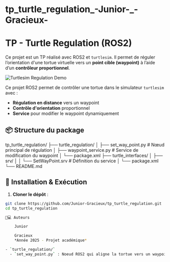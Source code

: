 # tp_turtle_regulation_-Junior-_-Gracieux-
#  TP - Turtle Regulation (ROS2)

Ce projet est un TP réalisé avec ROS2 et `turtlesim`. Il permet de réguler l’orientation d'une tortue virtuelle vers un **point cible (waypoint)** à l’aide d’un **contrôleur proportionnel**.
 
![Turtlesim Regulation Demo](https://via.placeholder.com/600x400?text=Turtle+Regulation+Demo)

Ce projet ROS2 permet de contrôler une tortue dans le simulateur `turtlesim` avec :
- **Régulation en distance** vers un waypoint
- **Contrôle d'orientation** proportionnel
- **Service** pour modifier le waypoint dynamiquement

## 📦 Structure du package

tp_turtle_regulation/
├── turtle_regulation/
│ ├── set_way_point.py # Nœud principal de régulation
│ ├── waypoint_service.py # Service de modification du waypoint
│ └── package.xml
├── turtle_interfaces/
│ ├── srv/
│ │ └── SetWayPoint.srv # Définition du service
│ └── package.xml
└── README.md

## 🚀 Installation & Exécution

1. **Cloner le dépôt** :
```bash
git clone https://github.com/Junior-Gracieux/tp_turtle_regulation.git
cd tp_turtle_regulation

👨💻 Auteurs

    Junior

    Gracieux
    *Année 2025 - Projet académique*

- `turtle_regulation/`
  - `set_way_point.py` : Noeud ROS2 qui aligne la tortue vers un waypoint fixe `(7.0, 7.0)`


